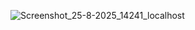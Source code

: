 ![Screenshot_25-8-2025_14241_localhost](https://github.com/user-attachments/assets/e947e34c-9dbe-49cb-9831-a014c79c165f)
